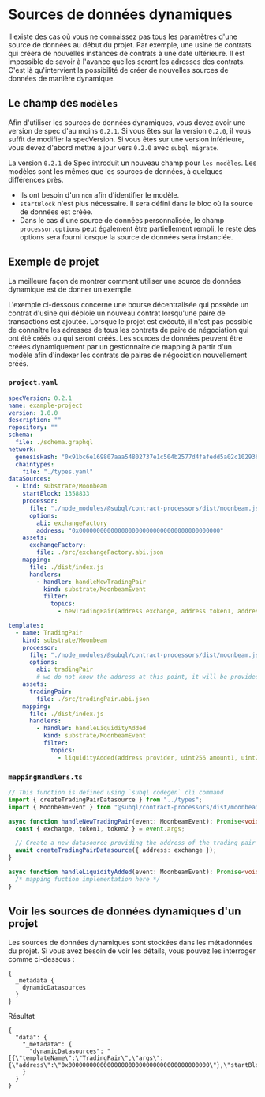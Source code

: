 # Sources de données dynamiques

Il existe des cas où vous ne connaissez pas tous les paramètres d'une source de données au début du projet. Par exemple, une usine de contrats qui créera de nouvelles instances de contrats à une date ultérieure. Il est impossible de savoir à l'avance quelles seront les adresses des contrats. C'est là qu'intervient la possibilité de créer de nouvelles sources de données de manière dynamique.

## Le champ des `modèles`

Afin d'utiliser les sources de données dynamiques, vous devez avoir une version de spec d'au moins `0.2.1`. Si vous êtes sur la version `0.2.0`, il vous suffit de modifier la specVersion. Si vous êtes sur une version inférieure, vous devez d'abord mettre à jour vers `0.2.0` avec `subql migrate`.

La version `0.2.1` de Spec introduit un nouveau champ pour `les modèles`. Les modèles sont les mêmes que les sources de données, à quelques différences près.

* Ils ont besoin d'un `nom` afin d'identifier le modèle.
* `startBlock` n'est plus nécessaire. Il sera défini dans le bloc où la source de données est créée.
* Dans le cas d'une source de données personnalisée, le champ `processor.options` peut également être partiellement rempli, le reste des options sera fourni lorsque la source de données sera instanciée.

## Exemple de projet

La meilleure façon de montrer comment utiliser une source de données dynamique est de donner un exemple.

L'exemple ci-dessous concerne une bourse décentralisée qui possède un contrat d'usine qui déploie un nouveau contrat lorsqu'une paire de transactions est ajoutée. Lorsque le projet est exécuté, il n'est pas possible de connaître les adresses de tous les contrats de paire de négociation qui ont été créés ou qui seront créés. Les sources de données peuvent être créées dynamiquement par un gestionnaire de mapping à partir d'un modèle afin d'indexer les contrats de paires de négociation nouvellement créés.


### `project.yaml`
```yaml
specVersion: 0.2.1
name: example-project
version: 1.0.0
description: ""
repository: ""
schema:
  file: ./schema.graphql
network:
  genesisHash: "0x91bc6e169807aaa54802737e1c504b2577d4fafedd5a02c10293b1cd60e39527"
  chaintypes:
    file: "./types.yaml"
dataSources:
  - kind: substrate/Moonbeam
    startBlock: 1358833
    processor:
      file: "./node_modules/@subql/contract-processors/dist/moonbeam.js"
      options:
        abi: exchangeFactory
        address: "0x0000000000000000000000000000000000000000"
    assets:
      exchangeFactory:
        file: ./src/exchangeFactory.abi.json
    mapping:
      file: ./dist/index.js
      handlers:
        - handler: handleNewTradingPair
          kind: substrate/MoonbeamEvent
          filter:
            topics:
              - newTradingPair(address exchange, address token1, address token2)

templates:
  - name: TradingPair
    kind: substrate/Moonbeam
    processor:
      file: "./node_modules/@subql/contract-processors/dist/moonbeam.js"
      options:
        abi: tradingPair
        # we do not know the address at this point, it will be provided when instantiated
    assets:
      tradingPair:
        file: ./src/tradingPair.abi.json
    mapping:
      file: ./dist/index.js
      handlers:
        - handler: handleLiquidityAdded
          kind: substrate/MoonbeamEvent
          filter:
            topics:
              - liquidityAdded(address provider, uint256 amount1, uint256 amount2)
```

### `mappingHandlers.ts`

```ts
// This function is defined using `subql codegen` cli command
import { createTradingPairDatasource } from "../types";
import { MoonbeamEvent } from "@subql/contract-processors/dist/moonbeam";

async function handleNewTradingPair(event: MoonbeamEvent): Promise<void> {
  const { exchange, token1, token2 } = event.args;

  // Create a new datasource providing the address of the trading pair exchange contract
  await createTradingPairDatasource({ address: exchange });
}

async function handleLiquidityAdded(event: MoonbeamEvent): Promise<void> {
  /* mapping fuction implementation here */
}
```


## Voir les sources de données dynamiques d'un projet

Les sources de données dynamiques sont stockées dans les métadonnées du projet. Si vous avez besoin de voir les détails, vous pouvez les interroger comme ci-dessous :

```gql
{
  _metadata {
    dynamicDatasources
  }
}
```

Résultat
```
{
  "data": {
    "_metadata": {
      "dynamicDatasources": "[{\"templateName\":\"TradingPair\",\"args\":{\"address\":\"0x0000000000000000000000000000000000000000\"},\"startBlock\":1358833}]"
    }
  }
}
```

